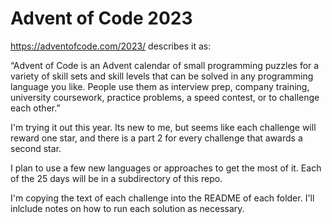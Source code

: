  # Advent of Code 2023
 https://adventofcode.com/2023/ describes it as:

 &ldquo;Advent of Code is an Advent calendar of small programming puzzles for a variety of skill sets and skill levels that can be solved in any programming language you like. People use them as interview prep, company training, university coursework, practice problems, a speed contest, or to challenge each other.&rdquo;

I'm trying it out this year.  Its new to me, but seems like each challenge will reward one star, and there is a part 2 for every challenge that awards a second star. 

 I plan to use a few new languages or approaches to get the most of it. Each of the 25 days will be in a subdirectory of this repo.

I'm copying the text of each challenge into the README of each folder.  I'll inlclude notes on how to run each solution as necessary.